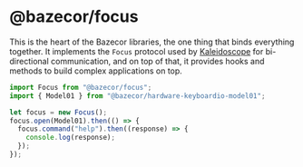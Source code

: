 @bazecor/focus
================

This is the heart of the Bazecor libraries, the one thing that binds
everything together. It implements the `Focus` protocol used by
[Kaleidoscope][k:focus] for bi-directional communication, and on top of that, it
provides hooks and methods to build complex applications on top.

 [k:focus]: https://github.com/Dygmalab/Bazecor-Focus

```js
import Focus from "@bazecor/focus";
import { Model01 } from "@bazecor/hardware-keyboardio-model01";

let focus = new Focus();
focus.open(Model01).then(() => {
  focus.command("help").then((response) => {
    console.log(response);
  });
});
```

